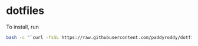 # dotfiles

To install, run
```bash
bash -c "`curl -fsSL https://raw.githubusercontent.com/paddyroddy/dotfiles/master/install.sh`"
```
